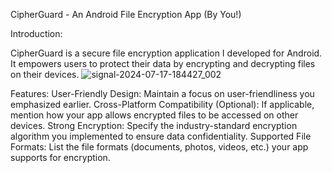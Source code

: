 CipherGuard - An Android File Encryption App (By You!)

Introduction:

CipherGuard is a secure file encryption application I developed for Android. It empowers users to protect their data by encrypting and decrypting files on their devices.
![signal-2024-07-17-184427_002](https://github.com/user-attachments/assets/d9a6c94a-cbe4-4481-8066-b1327d9dd8b5)

Features:
User-Friendly Design: Maintain a focus on user-friendliness you emphasized earlier.
Cross-Platform Compatibility (Optional): If applicable, mention how your app allows encrypted files to be accessed on other devices.
Strong Encryption: Specify the industry-standard encryption algorithm you implemented to ensure data confidentiality.
Supported File Formats: List the file formats (documents, photos, videos, etc.) your app supports for encryption.
